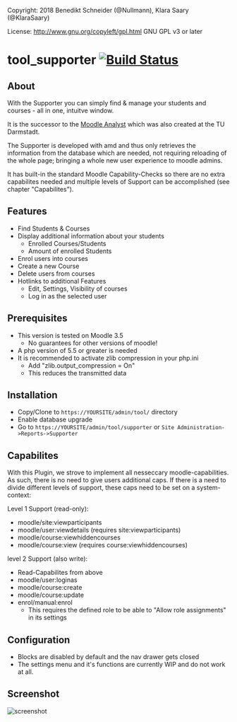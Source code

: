 Copyright: 2018 Benedikt Schneider (@Nullmann), Klara Saary (@KlaraSaary)

License: http://www.gnu.org/copyleft/gpl.html GNU GPL v3 or later

# tool_supporter [![Build Status](https://travis-ci.org/eLearning-TUDarmstadt/moodle-tool_supporter.svg?branch=master)](https://travis-ci.org/eLearning-TUDarmstadt/moodle-tool_supporter)

## About
With the Supporter you can simply find & manage your students and courses - all in one, intuitve window.

It is the successor to the [Moodle Analyst](https://moodle.org/plugins/report_moodleanalyst) which was also created at the TU Darmstadt.

The Supporter is developed with amd and thus only retrieves the information from the database which are needed, not requiring reloading of the whole page; bringing a whole new user experience to moodle admins.

It has built-in the standard Moodle Capability-Checks so there are no extra capabilites needed and multiple levels of Support can be accomplished (see chapter "Capabilites").

## Features
* Find Students & Courses
* Display additional information about your students
  * Enrolled Courses/Students
  * Amount of enrolled Students
* Enrol users into courses
* Create a new Course
* Delete users from courses
* Hotlinks to additional Features
  * Edit, Settings, Visibility of courses
  * Log in as the selected user

## Prerequisites
* This version is tested on Moodle 3.5
  * No guarantees for other versions of moodle!
* A php version of 5.5 or greater is needed
* It is recommended to activate zlib compression in your php.ini
  * Add "zlib.output_compression = On"
  * This reduces the transmitted data

## Installation
* Copy/Clone to `https://YOURSITE/admin/tool/` directory
* Enable database upgrade
* Go to `https://YOURSITE/admin/tool/supporter` or `Site Administration->Reports->Supporter`

## Capabilites
With this Plugin, we strove to implement all nesseccary moodle-capabilities. As such, there is no need to give users additional caps. 
If there is a need to divide different levels of support, these caps need to be set on a system-context:

Level 1 Support (read-only): 
- moodle/site:viewparticipants
- moodle/user:viewdetails (requires site:viewparticipants)
- moodle/course:viewhiddencourses
- moodle/course:view (requires course:viewhiddencourses)
		
level 2 Support (also write):
- Read-Capabilites from above
- moodle/user:loginas		
- moodle/course:create	
- moodle/course:update
- enrol/manual:enrol
  * This requires the defined role to be able to "Allow role assignments" in its settings

## Configuration
 * Blocks are disabled by default and the nav drawer gets closed
* The settings menu and it's functions are currently WIP and do not work at all.

## Screenshot
![screenshot](https://cloud.githubusercontent.com/assets/15816473/26623733/ec15ddf8-45ee-11e7-81e0-6414209d58e7.jpg)
